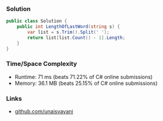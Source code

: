 ### Solution

```c#
public class Solution {
    public int LengthOfLastWord(string s) {
        var list = s.Trim().Split(' ');
        return list[list.Count() - 1].Length;
    }
}
```

### Time/Space Complexity

- Runtime: 71 ms (beats 71.22% of C# online submissions)
- Memory: 36.1 MB (beats 25.15% of C# online submissions)

### Links

- [github.com/unaisvayani](https://github.com/unaisvayani)